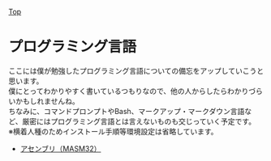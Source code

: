 [Top](../index.md)

# プログラミング言語

ここには僕が勉強したプログラミング言語についての備忘をアップしていこうと思います。  
僕にとってわかりやすく書いているつもりなので、他の人からしたらわかりづらいかもしれませんね。  
ちなみに、コマンドプロンプトやBash、マークアップ・マークダウン言語など、厳密にはプログラミング言語とは言えないものも交じっていく予定です。  
※横着人種のためインストール手順等環境設定は省略しています。

+ [アセンブリ（MASM32）](languages/language_0001.md)
<!-- + [COBOL（OpenCOBOL）](languages/language_0002.md)
+ [Python](languages/language_0003.md) -->
